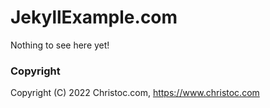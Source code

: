 # JekyllExample.com

Nothing to see here yet!

### Copyright

Copyright (C) 2022 Christoc.com, https://www.christoc.com
